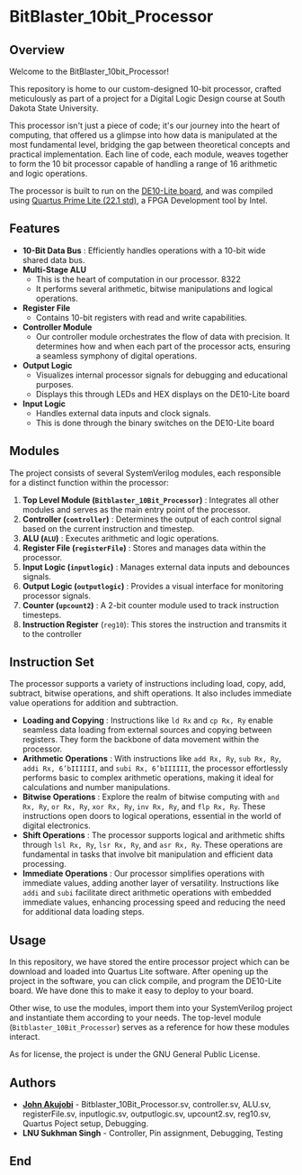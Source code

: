 # BitBlaster_10bit_Processor

## Overview

Welcome to the BitBlaster_10bit_Processor!

This repository is home to our custom-designed 10-bit processor, crafted meticulously as part of a project for a Digital Logic Design course at South Dakota State University.

This processor isn't just a piece of code; it's our journey into the heart of computing, that offered us a glimpse into how data is manipulated at the most fundamental level, bridging the gap between theoretical concepts and practical implementation.  Each line of code, each module, weaves together to form the 10 bit processor capable of handling a range of 16 arithmetic and logic operations.

The processor is built to run on the [DE10-Lite board](https://www.terasic.com.tw/cgi-bin/page/archive.pl?Language=English&No=1021), and was compiled using [Quartus Prime Lite (22.1 std)](https://www.intel.com/content/www/us/en/software-kit/773998/intel-quartus-prime-lite-edition-design-software-version-22-1-1-for-windows.html), a FPGA Development tool by Intel.

## Features

* **10-Bit Data Bus** : Efficiently handles operations with a 10-bit wide shared data bus.
* **Multi-Stage ALU**
  * This is the heart of computation in our processor. 8322
  * It performs several arithmetic, bitwise manipulations and logical operations.
* **Register File**
  * Contains 10-bit registers with read and write capabilities.
* **Controller Module**
  * Our controller module orchestrates the flow of data with precision. It determines how and when each part of the processor acts, ensuring a seamless symphony of digital operations.
* **Output Logic**
  * Visualizes internal processor signals for debugging and educational purposes.
  * Displays this through LEDs and HEX displays on the DE10-Lite board
* **Input Logic**
  * Handles external data inputs and clock signals.
  * This is done through the binary switches on the DE10-Lite board

## Modules

The project consists of several SystemVerilog modules, each responsible for a distinct function within the processor:

1. **Top Level Module (`Bitblaster_10Bit_Processor`)** : Integrates all other modules and serves as the main entry point of the processor.
2. **Controller (`controller`)** : Determines the output of each control signal based on the current instruction and timestep.
3. **ALU (`ALU`)** : Executes arithmetic and logic operations.
4. **Register File (`registerFile`)** : Stores and manages data within the processor.
5. **Input Logic (`inputlogic`)** : Manages external data inputs and debounces signals.
6. **Output Logic (`outputlogic`)** : Provides a visual interface for monitoring processor signals.
7. **Counter (`upcount2`)** : A 2-bit counter module used to track instruction timesteps.
8. **Instruction Register** (`reg10`): This stores the instruction and transmits it to the controller

## Instruction Set

The processor supports a variety of instructions including load, copy, add, subtract, bitwise operations, and shift operations. It also includes immediate value operations for addition and subtraction.

* **Loading and Copying** : Instructions like `ld Rx` and `cp Rx, Ry` enable seamless data loading from external sources and copying between registers. They form the backbone of data movement within the processor.
* **Arithmetic Operations** : With instructions like `add Rx, Ry`, `sub Rx, Ry`, `addi Rx, 6’bIIIIII`, and `subi Rx, 6’bIIIIII`, the processor effortlessly performs basic to complex arithmetic operations, making it ideal for calculations and number manipulations.
* **Bitwise Operations** : Explore the realm of bitwise computing with `and Rx, Ry`, `or Rx, Ry`, `xor Rx, Ry`, `inv Rx, Ry`, and `flp Rx, Ry`. These instructions open doors to logical operations, essential in the world of digital electronics.
* **Shift Operations** : The processor supports logical and arithmetic shifts through `lsl Rx, Ry`, `lsr Rx, Ry`, and `asr Rx, Ry`. These operations are fundamental in tasks that involve bit manipulation and efficient data processing.
* **Immediate Operations** : Our processor simplifies operations with immediate values, adding another layer of versatility. Instructions like `addi` and `subi` facilitate direct arithmetic operations with embedded immediate values, enhancing processing speed and reducing the need for additional data loading steps.

## Usage

In this repository, we have stored the entire processor project which can be download and loaded into Quartus Lite software. After opening up the project in the software, you can click compile, and program the DE10-Lite board. We have done this to make it easy to deploy to your board.

Other wise, to use the modules, import them into your SystemVerilog project and instantiate them according to your needs. The top-level module (`Bitblaster_10Bit_Processor`) serves as a reference for how these modules interact.

As for license, the project is under the GNU General Public License.

## Authors

* [**John Akujobi**](jakujobi.com) - Bitblaster_10Bit_Processor.sv, controller.sv, ALU.sv, registerFile.sv, inputlogic.sv, outputlogic.sv, upcount2.sv, reg10.sv, Quartus Poject setup, Debugging.
* **LNU Sukhman Singh** - Controller, Pin assignment, Debugging, Testing

## End
